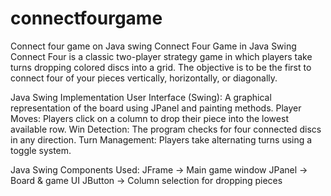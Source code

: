 # connectfourgame
Connect four game on Java swing
Connect Four Game in Java Swing Connect Four is a classic two-player strategy game in which players take turns dropping colored discs into a grid. The objective is to be the first to connect four of your pieces vertically, horizontally, or diagonally.

Java Swing Implementation User Interface (Swing): A graphical representation of the board using JPanel and painting methods. Player Moves: Players click on a column to drop their piece into the lowest available row. Win Detection: The program checks for four connected discs in any direction. Turn Management: Players take alternating turns using a toggle system.

Java Swing Components Used: JFrame → Main game window JPanel → Board & game UI JButton → Column selection for dropping pieces 
